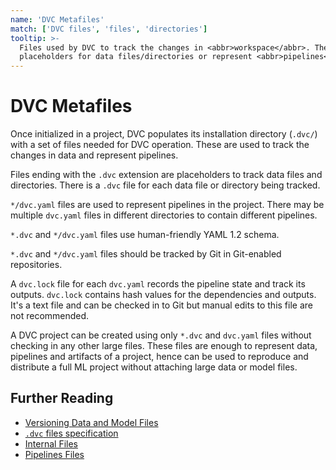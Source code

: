 ```yaml
---
name: 'DVC Metafiles'
match: ['DVC files', 'files', 'directories']
tooltip: >-
  Files used by DVC to track the changes in <abbr>workspace</abbr>. They can be
  placeholders for data files/directories or represent <abbr>pipelines</abbr>.
---
```


<!--
Mention codification? + link to /doc/use-cases/versioning-data-and-model-files
-->

# DVC Metafiles

Once initialized in a <abbr>project</abbr>, DVC populates its installation
directory (`.dvc/`) with a set of files needed for DVC operation. These are used
to track the changes in data and represent <abbr>pipelines</abbr>.

Files ending with the `.dvc` extension are placeholders to track data files and
directories. There is a `.dvc` file for each data file or directory being
tracked.

`*/dvc.yaml` files are used to represent <abbr>pipelines</abbr> in the
<abbr>project</abbr>. There may be multiple `dvc.yaml` files in different
directories to contain different pipelines.

`*.dvc` and `*/dvc.yaml` files use human-friendly YAML 1.2 schema.

`*.dvc` and `*/dvc.yaml` files should be tracked by Git in Git-enabled
repositories.

A `dvc.lock` file for each `dvc.yaml` records the pipeline state and track its
outputs. `dvc.lock` contains hash values for the <abbr>dependencies</abbr> and
<abbr>outputs</abbr>. It's a text file and can be checked in to Git but manual
edits to this file are not recommended.

A <abbr>DVC project</abbr> can be created using only `*.dvc` and `dvc.yaml`
files without checking in any other large files. These files are enough to
represent data, pipelines and artifacts of a project, hence can be used to
reproduce and distribute a full ML project without attaching large data or model
files.

## Further Reading

- [Versioning Data and Model Files](/doc/uses-cases/versioning-data-and-model-files)
- [`.dvc` files specification](/doc/user-guide/project-structure/dvc-files)
- [Internal Files](/doc/user-guide/project-structure/internal-files)
- [Pipelines Files](/doc/user-guide/project-structure/pipelines-files)
